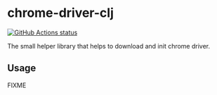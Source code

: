 # chrome-driver-clj

<p align="left">
  <a href="https://github.com/olecve/chrome-driver-clj/actions">
    <img alt="GitHub Actions status" src="https://github.com/olecve/chrome-driver-clj/workflows/Clojure%20CI/badge.svg">
  </a>
</p>

The small helper library that helps to download and init chrome driver.

## Usage

FIXME
